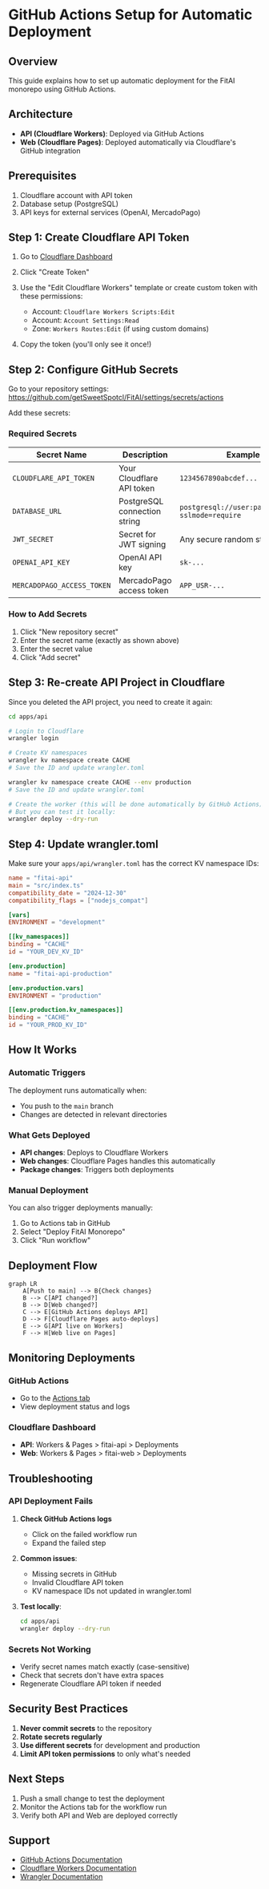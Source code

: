 # GitHub Actions Setup for Automatic Deployment

## Overview

This guide explains how to set up automatic deployment for the FitAI monorepo using GitHub Actions.

## Architecture

- **API (Cloudflare Workers)**: Deployed via GitHub Actions
- **Web (Cloudflare Pages)**: Deployed automatically via Cloudflare's GitHub integration

## Prerequisites

1. Cloudflare account with API token
2. Database setup (PostgreSQL)
3. API keys for external services (OpenAI, MercadoPago)

## Step 1: Create Cloudflare API Token

1. Go to [Cloudflare Dashboard](https://dash.cloudflare.com/profile/api-tokens)
2. Click "Create Token"
3. Use the "Edit Cloudflare Workers" template or create custom token with these permissions:
   - Account: `Cloudflare Workers Scripts:Edit`
   - Account: `Account Settings:Read`
   - Zone: `Workers Routes:Edit` (if using custom domains)

4. Copy the token (you'll only see it once!)

## Step 2: Configure GitHub Secrets

Go to your repository settings: https://github.com/getSweetSpotcl/FitAI/settings/secrets/actions

Add these secrets:

### Required Secrets

| Secret Name | Description | Example |
|-------------|-------------|---------|
| `CLOUDFLARE_API_TOKEN` | Your Cloudflare API token | `1234567890abcdef...` |
| `DATABASE_URL` | PostgreSQL connection string | `postgresql://user:pass@host/db?sslmode=require` |
| `JWT_SECRET` | Secret for JWT signing | Any secure random string |
| `OPENAI_API_KEY` | OpenAI API key | `sk-...` |
| `MERCADOPAGO_ACCESS_TOKEN` | MercadoPago access token | `APP_USR-...` |

### How to Add Secrets

1. Click "New repository secret"
2. Enter the secret name (exactly as shown above)
3. Enter the secret value
4. Click "Add secret"

## Step 3: Re-create API Project in Cloudflare

Since you deleted the API project, you need to create it again:

```bash
cd apps/api

# Login to Cloudflare
wrangler login

# Create KV namespaces
wrangler kv namespace create CACHE
# Save the ID and update wrangler.toml

wrangler kv namespace create CACHE --env production
# Save the ID and update wrangler.toml

# Create the worker (this will be done automatically by GitHub Actions)
# But you can test it locally:
wrangler deploy --dry-run
```

## Step 4: Update wrangler.toml

Make sure your `apps/api/wrangler.toml` has the correct KV namespace IDs:

```toml
name = "fitai-api"
main = "src/index.ts"
compatibility_date = "2024-12-30"
compatibility_flags = ["nodejs_compat"]

[vars]
ENVIRONMENT = "development"

[[kv_namespaces]]
binding = "CACHE"
id = "YOUR_DEV_KV_ID"

[env.production]
name = "fitai-api-production"

[env.production.vars]
ENVIRONMENT = "production"

[[env.production.kv_namespaces]]
binding = "CACHE"
id = "YOUR_PROD_KV_ID"
```

## How It Works

### Automatic Triggers

The deployment runs automatically when:
- You push to the `main` branch
- Changes are detected in relevant directories

### What Gets Deployed

- **API changes**: Deploys to Cloudflare Workers
- **Web changes**: Cloudflare Pages handles this automatically
- **Package changes**: Triggers both deployments

### Manual Deployment

You can also trigger deployments manually:
1. Go to Actions tab in GitHub
2. Select "Deploy FitAI Monorepo"
3. Click "Run workflow"

## Deployment Flow

```mermaid
graph LR
    A[Push to main] --> B{Check changes}
    B --> C[API changed?]
    B --> D[Web changed?]
    C --> E[GitHub Actions deploys API]
    D --> F[Cloudflare Pages auto-deploys]
    E --> G[API live on Workers]
    F --> H[Web live on Pages]
```

## Monitoring Deployments

### GitHub Actions
- Go to the [Actions tab](https://github.com/getSweetSpotcl/FitAI/actions)
- View deployment status and logs

### Cloudflare Dashboard
- **API**: Workers & Pages > fitai-api > Deployments
- **Web**: Workers & Pages > fitai-web > Deployments

## Troubleshooting

### API Deployment Fails

1. **Check GitHub Actions logs**
   - Click on the failed workflow run
   - Expand the failed step

2. **Common issues**:
   - Missing secrets in GitHub
   - Invalid Cloudflare API token
   - KV namespace IDs not updated in wrangler.toml

3. **Test locally**:
   ```bash
   cd apps/api
   wrangler deploy --dry-run
   ```

### Secrets Not Working

- Verify secret names match exactly (case-sensitive)
- Check that secrets don't have extra spaces
- Regenerate Cloudflare API token if needed

## Security Best Practices

1. **Never commit secrets** to the repository
2. **Rotate secrets regularly**
3. **Use different secrets** for development and production
4. **Limit API token permissions** to only what's needed

## Next Steps

1. Push a small change to test the deployment
2. Monitor the Actions tab for the workflow run
3. Verify both API and Web are deployed correctly

## Support

- [GitHub Actions Documentation](https://docs.github.com/en/actions)
- [Cloudflare Workers Documentation](https://developers.cloudflare.com/workers/)
- [Wrangler Documentation](https://developers.cloudflare.com/workers/wrangler/)